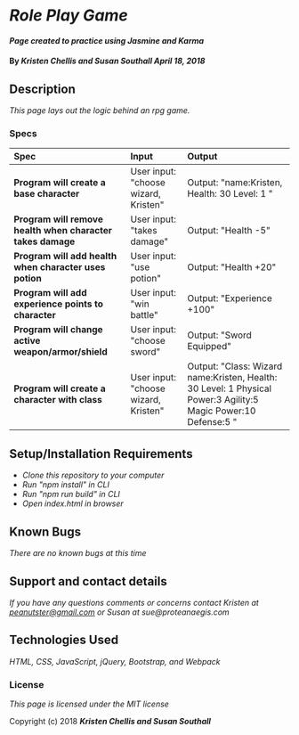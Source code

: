 # _Role Play Game_

#### _Page created to practice using Jasmine and Karma_

#### By _**Kristen Chellis and Susan Southall April 18, 2018**_

## Description

_This page lays out the logic behind an rpg game._

### Specs
| Spec | Input | Output |
| :-------------     | :------------- | :------------- |
| **Program will create a base character** | User input: "choose wizard, Kristen" | Output: "name:Kristen, Health: 30 Level: 1 " |
| **Program will remove health when character takes damage** | User input: "takes damage" | Output: "Health -5" |
| **Program will add health when character uses potion** | User input: "use potion" | Output: "Health +20" |
| **Program will add experience points to character** | User input: "win battle" | Output: "Experience +100" |
| **Program will change active weapon/armor/shield** | User input: "choose sword" | Output: "Sword Equipped" |
| **Program will create a character with class** | User input: "choose wizard, Kristen" | Output: "Class: Wizard name:Kristen, Health: 30 Level: 1 Physical Power:3 Agility:5 Magic Power:10 Defense:5 " |





## Setup/Installation Requirements

* _Clone this repository to your computer_
* _Run "npm install" in CLI_
* _Run "npm run build" in CLI_
* _Open index.html in browser_


## Known Bugs

_There are no known bugs at this time_

## Support and contact details

_If you have any questions comments or concerns contact Kristen at peanutster@gmail.com or Susan at sue@proteanaegis.com_

## Technologies Used

_HTML, CSS, JavaScript, jQuery, Bootstrap, and Webpack_

### License

*This page is licensed under the MIT license*

Copyright (c) 2018 **_Kristen Chellis and Susan Southall_**
